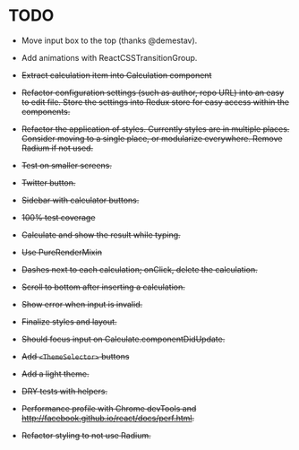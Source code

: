 TODO
=======================

* Move input box to the top (thanks @demestav).
* Add animations with ReactCSSTransitionGroup.

* ~~Extract calculation item into Calculation component~~
* ~~Refactor configuration settings (such as author, repo URL) into an easy to edit file. Store the settings into Redux store for easy access within the components.~~
* ~~Refactor the application of styles. Currently styles are in multiple places. Consider moving to a single place, or modularize everywhere. Remove Radium if not used.~~
* ~~Test on smaller screens.~~
* ~~Twitter button.~~
* ~~Sidebar with calculator buttons.~~
* ~~100% test coverage~~
* ~~Calculate and show the result while typing.~~
* ~~Use PureRenderMixin~~
* ~~Dashes next to each calculation; onClick, delete the calculation.~~
* ~~Scroll to bottom after inserting a calculation.~~
* ~~Show error when input is invalid.~~
* ~~Finalize styles and layout.~~
* ~~Should focus input on Calculate.componentDidUpdate.~~
* ~~Add `<ThemeSelector>` buttons~~
* ~~Add a light theme.~~
* ~~DRY tests with helpers.~~
* ~~Performance profile with Chrome devTools and http://facebook.github.io/react/docs/perf.html.~~
* ~~Refactor styling to not use Radium.~~
